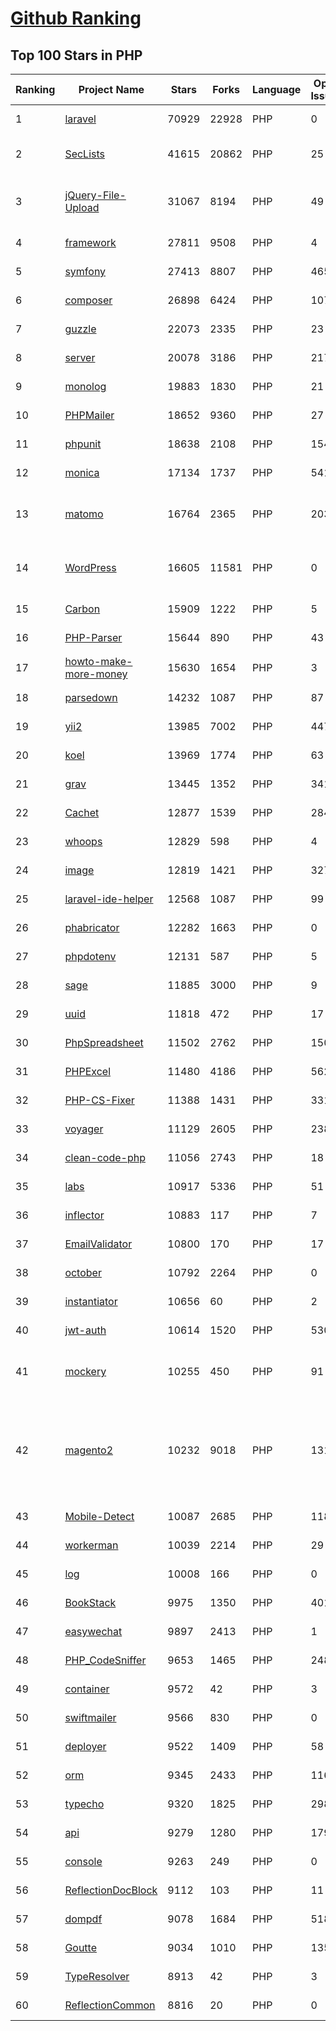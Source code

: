 [Github Ranking](../README.md)
==========

## Top 100 Stars in PHP

| Ranking | Project Name | Stars | Forks | Language | Open Issues | Description | Last Commit |
| ------- | ------------ | ----- | ----- | -------- | ----------- | ----------- | ----------- |
| 1 | [laravel](https://github.com/laravel/laravel) | 70929 | 22928 | PHP | 0 | Laravel is a web application framework with expressive, elegant syntax. We’ve already laid the foundation for your next big idea — freeing you to create without sweating the small things. | 2022-09-11T14:36:50Z |
| 2 | [SecLists](https://github.com/danielmiessler/SecLists) | 41615 | 20862 | PHP | 25 | SecLists is the security tester's companion. It's a collection of multiple types of lists used during security assessments, collected in one place. List types include usernames, passwords, URLs, sensitive data patterns, fuzzing payloads, web shells, and many more. | 2022-09-11T17:30:14Z |
| 3 | [jQuery-File-Upload](https://github.com/blueimp/jQuery-File-Upload) | 31067 | 8194 | PHP | 49 | File Upload widget with multiple file selection, drag&drop support, progress bar, validation and preview images, audio and video for jQuery. Supports cross-domain, chunked and resumable file uploads. Works with any server-side platform (Google App Engine, PHP, Python, Ruby on Rails, Java, etc.) that supports standard HTML form file uploads. | 2021-09-30T11:44:03Z |
| 4 | [framework](https://github.com/laravel/framework) | 27811 | 9508 | PHP | 4 | The Laravel Framework. | 2022-09-11T21:13:34Z |
| 5 | [symfony](https://github.com/symfony/symfony) | 27413 | 8807 | PHP | 465 | The Symfony PHP framework | 2022-09-11T23:19:59Z |
| 6 | [composer](https://github.com/composer/composer) | 26898 | 6424 | PHP | 107 | Dependency Manager for PHP | 2022-09-11T09:45:04Z |
| 7 | [guzzle](https://github.com/guzzle/guzzle) | 22073 | 2335 | PHP | 23 | Guzzle, an extensible PHP HTTP client | 2022-09-06T16:31:18Z |
| 8 | [server](https://github.com/nextcloud/server) | 20078 | 3186 | PHP | 2179 | ☁️ Nextcloud server, a safe home for all your data | 2022-09-11T02:31:52Z |
| 9 | [monolog](https://github.com/Seldaek/monolog) | 19883 | 1830 | PHP | 21 | Sends your logs to files, sockets, inboxes, databases and various web services | 2022-09-08T12:29:21Z |
| 10 | [PHPMailer](https://github.com/PHPMailer/PHPMailer) | 18652 | 9360 | PHP | 27 | The classic email sending library for PHP | 2022-09-06T20:57:48Z |
| 11 | [phpunit](https://github.com/sebastianbergmann/phpunit) | 18638 | 2108 | PHP | 154 | The PHP Unit Testing framework. | 2022-09-11T08:56:53Z |
| 12 | [monica](https://github.com/monicahq/monica) | 17134 | 1737 | PHP | 541 | Personal CRM. Remember everything about your friends, family and business relationships. | 2022-09-06T20:50:34Z |
| 13 | [matomo](https://github.com/matomo-org/matomo) | 16764 | 2365 | PHP | 2036 | Liberating Web Analytics. Star us on Github? +1. Matomo is the leading open alternative to Google Analytics that gives you full control over your data. Matomo lets you easily collect data from websites & apps and visualise this data and extract insights. Privacy is built-in. We love Pull Requests!  | 2022-09-12T01:27:20Z |
| 14 | [WordPress](https://github.com/WordPress/WordPress) | 16605 | 11581 | PHP | 0 | WordPress, Git-ified. This repository is just a mirror of the WordPress subversion repository. Please do not send pull requests. Submit pull requests to https://github.com/WordPress/wordpress-develop and patches to https://core.trac.wordpress.org/ instead. | 2022-09-11T23:32:07Z |
| 15 | [Carbon](https://github.com/briannesbitt/Carbon) | 15909 | 1222 | PHP | 5 | A simple PHP API extension for DateTime. | 2022-09-11T16:47:02Z |
| 16 | [PHP-Parser](https://github.com/nikic/PHP-Parser) | 15644 | 890 | PHP | 43 | A PHP parser written in PHP | 2022-09-11T20:06:47Z |
| 17 | [howto-make-more-money](https://github.com/easychen/howto-make-more-money) | 15630 | 1654 | PHP | 3 | 程序员如何优雅的挣零花钱，2.0版，升级为小书了。Most of this not work outside China , so no English translate | 2022-06-18T17:00:20Z |
| 18 | [parsedown](https://github.com/erusev/parsedown) | 14232 | 1087 | PHP | 87 | Better Markdown Parser in PHP | 2022-06-15T20:08:22Z |
| 19 | [yii2](https://github.com/yiisoft/yii2) | 13985 | 7002 | PHP | 447 | Yii 2: The Fast, Secure and Professional PHP Framework | 2022-09-10T18:02:17Z |
| 20 | [koel](https://github.com/koel/koel) | 13969 | 1774 | PHP | 63 | 🐦 A personal music streaming server that works. | 2022-09-11T08:34:06Z |
| 21 | [grav](https://github.com/getgrav/grav) | 13445 | 1352 | PHP | 341 | Modern, Crazy Fast, Ridiculously Easy and Amazingly Powerful Flat-File CMS powered by PHP, Markdown, Twig, and Symfony | 2022-09-08T18:00:07Z |
| 22 | [Cachet](https://github.com/CachetHQ/Cachet) | 12877 | 1539 | PHP | 284 | 📛 An open source status page system for everyone. | 2022-07-05T14:23:17Z |
| 23 | [whoops](https://github.com/filp/whoops) | 12829 | 598 | PHP | 4 | PHP errors for cool kids  | 2022-07-04T15:35:24Z |
| 24 | [image](https://github.com/Intervention/image) | 12819 | 1421 | PHP | 327 | PHP Image Manipulation | 2022-08-23T18:21:40Z |
| 25 | [laravel-ide-helper](https://github.com/barryvdh/laravel-ide-helper) | 12568 | 1087 | PHP | 99 | Laravel IDE Helper | 2022-09-02T10:45:22Z |
| 26 | [phabricator](https://github.com/phacility/phabricator) | 12282 | 1663 | PHP | 0 | Effective June 1, 2021: Phabricator is no longer actively maintained. | 2022-06-14T17:12:36Z |
| 27 | [phpdotenv](https://github.com/vlucas/phpdotenv) | 12131 | 587 | PHP | 5 | Loads environment variables from `.env` to `getenv()`, `$_ENV` and `$_SERVER` automagically. | 2022-07-06T04:46:37Z |
| 28 | [sage](https://github.com/roots/sage) | 11885 | 3000 | PHP | 9 | WordPress starter theme with Laravel Blade components and templates, Tailwind CSS, and a modern development workflow | 2022-08-11T15:11:09Z |
| 29 | [uuid](https://github.com/ramsey/uuid) | 11818 | 472 | PHP | 17 | A PHP library for generating universally unique identifiers (UUIDs). | 2022-09-07T00:05:26Z |
| 30 | [PhpSpreadsheet](https://github.com/PHPOffice/PhpSpreadsheet) | 11502 | 2762 | PHP | 150 | A pure PHP library for reading and writing spreadsheet files | 2022-09-09T19:19:15Z |
| 31 | [PHPExcel](https://github.com/PHPOffice/PHPExcel) | 11480 | 4186 | PHP | 562 | ARCHIVED | 2019-01-02T01:38:48Z |
| 32 | [PHP-CS-Fixer](https://github.com/FriendsOfPHP/PHP-CS-Fixer) | 11388 | 1431 | PHP | 331 | A tool to automatically fix PHP Coding Standards issues | 2022-09-09T15:55:57Z |
| 33 | [voyager](https://github.com/the-control-group/voyager) | 11129 | 2605 | PHP | 238 | Voyager - The Missing Laravel Admin | 2022-09-09T11:38:22Z |
| 34 | [clean-code-php](https://github.com/jupeter/clean-code-php) | 11056 | 2743 | PHP | 18 | :bathtub: Clean Code concepts adapted for PHP | 2022-09-11T15:48:31Z |
| 35 | [labs](https://github.com/docker/labs) | 10917 | 5336 | PHP | 51 | This is a collection of tutorials for learning how to use Docker with various tools. Contributions welcome. | 2022-08-22T03:47:43Z |
| 36 | [inflector](https://github.com/doctrine/inflector) | 10883 | 117 | PHP | 7 | Doctrine Inflector is a small library that can perform string manipulations with regard to uppercase/lowercase and singular/plural forms of words. | 2022-09-08T22:02:48Z |
| 37 | [EmailValidator](https://github.com/egulias/EmailValidator) | 10800 | 170 | PHP | 17 | PHP Email address validator | 2022-09-10T06:15:17Z |
| 38 | [october](https://github.com/octobercms/october) | 10792 | 2264 | PHP | 0 | Self-hosted CMS platform based on the Laravel PHP Framework. | 2022-09-12T02:35:54Z |
| 39 | [instantiator](https://github.com/doctrine/instantiator) | 10656 | 60 | PHP | 2 | None | 2022-05-29T20:57:59Z |
| 40 | [jwt-auth](https://github.com/tymondesigns/jwt-auth) | 10614 | 1520 | PHP | 530 | 🔐 JSON Web Token Authentication for Laravel & Lumen | 2022-07-16T21:53:44Z |
| 41 | [mockery](https://github.com/mockery/mockery) | 10255 | 450 | PHP | 91 | Mockery is a simple yet flexible PHP mock object framework for use in unit testing with PHPUnit, PHPSpec or any other testing framework. Its core goal is to offer a test double framework with a succinct API capable of clearly defining all possible object operations and interactions using a human readable Domain Specific Language (DSL). | 2022-09-07T15:33:35Z |
| 42 | [magento2](https://github.com/magento/magento2) | 10232 | 9018 | PHP | 1311 | All Submissions you make to Magento Inc. ("Magento") through GitHub are subject to the following terms and conditions: (1) You grant Magento a perpetual, worldwide, non-exclusive, no charge, royalty free, irrevocable license under your applicable copyrights and patents to reproduce, prepare derivative works of, display, publically perform, sublicense and distribute any feedback, ideas, code, or other information (“Submission") you submit through GitHub. (2) Your Submission is an original work of authorship and you are the owner or are legally entitled to grant the license stated above. (3) You agree to the Contributor License Agreement found here:  https://github.com/magento/magento2/blob/master/CONTRIBUTOR_LICENSE_AGREEMENT.html | 2022-09-12T02:33:50Z |
| 43 | [Mobile-Detect](https://github.com/serbanghita/Mobile-Detect) | 10087 | 2685 | PHP | 118 | Mobile_Detect is a lightweight PHP class for detecting mobile devices (including tablets). It uses the User-Agent string combined with specific HTTP headers to detect the mobile environment. | 2022-05-17T12:13:46Z |
| 44 | [workerman](https://github.com/walkor/workerman) | 10039 | 2214 | PHP | 29 | An asynchronous event driven PHP socket framework. Supports HTTP, Websocket, SSL and other custom protocols. PHP>=5.4. | 2022-09-09T03:21:30Z |
| 45 | [log](https://github.com/php-fig/log) | 10008 | 166 | PHP | 0 | None | 2021-07-14T16:46:26Z |
| 46 | [BookStack](https://github.com/BookStackApp/BookStack) | 9975 | 1350 | PHP | 401 | A platform to create documentation/wiki content built with PHP & Laravel | 2022-09-09T09:25:18Z |
| 47 | [easywechat](https://github.com/w7corp/easywechat) | 9897 | 2413 | PHP | 1 | 📦 一个 PHP 微信 SDK | 2022-09-06T09:05:00Z |
| 48 | [PHP_CodeSniffer](https://github.com/squizlabs/PHP_CodeSniffer) | 9653 | 1465 | PHP | 248 | PHP_CodeSniffer tokenizes PHP files and detects violations of a defined set of coding standards. | 2022-09-11T02:32:23Z |
| 49 | [container](https://github.com/php-fig/container) | 9572 | 42 | PHP | 3 | None | 2022-07-19T17:36:59Z |
| 50 | [swiftmailer](https://github.com/swiftmailer/swiftmailer) | 9566 | 830 | PHP | 0 | Comprehensive mailing tools for PHP | 2021-10-25T07:19:17Z |
| 51 | [deployer](https://github.com/deployphp/deployer) | 9522 | 1409 | PHP | 58 | The PHP deployment tool with support for popular frameworks out of the box | 2022-09-11T08:33:45Z |
| 52 | [orm](https://github.com/doctrine/orm) | 9345 | 2433 | PHP | 1163 | Doctrine Object Relational Mapper (ORM) | 2022-09-11T21:24:02Z |
| 53 | [typecho](https://github.com/typecho/typecho) | 9320 | 1825 | PHP | 298 | A PHP Blogging Platform. Simple and Powerful. | 2022-08-14T23:24:46Z |
| 54 | [api](https://github.com/dingo/api) | 9279 | 1280 | PHP | 179 | A RESTful API package for the Laravel and Lumen frameworks. | 2022-05-19T22:59:52Z |
| 55 | [console](https://github.com/symfony/console) | 9263 | 249 | PHP | 0 | The Console component eases the creation of beautiful and testable command line interfaces. | 2022-09-07T16:08:38Z |
| 56 | [ReflectionDocBlock](https://github.com/phpDocumentor/ReflectionDocBlock) | 9112 | 103 | PHP | 11 | None | 2022-08-27T11:05:12Z |
| 57 | [dompdf](https://github.com/dompdf/dompdf) | 9078 | 1684 | PHP | 518 | HTML to PDF converter for PHP | 2022-08-29T13:48:36Z |
| 58 | [Goutte](https://github.com/FriendsOfPHP/Goutte) | 9034 | 1010 | PHP | 135 | Goutte, a simple PHP Web Scraper | 2021-12-17T17:15:16Z |
| 59 | [TypeResolver](https://github.com/phpDocumentor/TypeResolver) | 8913 | 42 | PHP | 3 | A PSR-5 based resolver of Class names, Types and Structural Element Names | 2022-07-29T17:55:27Z |
| 60 | [ReflectionCommon](https://github.com/phpDocumentor/ReflectionCommon) | 8816 | 20 | PHP | 0 | None | 2022-07-29T15:24:25Z |

